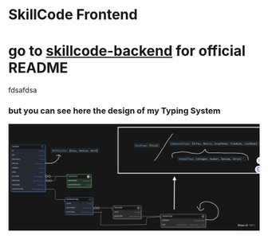 # **SkillCode Frontend**

# go to [skillcode-backend](https://github.com/TehilaTheStudent/SkillCode-backend) for official README

fdsafdsa
### but you can see here the design of my Typing System

![image](public/image.png)

